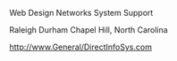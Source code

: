 Web Design Networks System Support

Raleigh Durham Chapel Hill, North Carolina 

http://www.General/DirectInfoSys.com